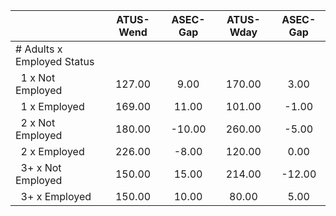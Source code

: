 
|                      |    ATUS-Wend |     ASEC-Gap |    ATUS-Wday |     ASEC-Gap |
| -------------------- | :----------: | :----------: | :----------: | :----------: |
| # Adults x Employed Status |              |              |              |              |
| &nbsp;&nbsp;1 x Not Employed |       127.00 |         9.00 |       170.00 |         3.00 |
| &nbsp;&nbsp;1 x Employed |       169.00 |        11.00 |       101.00 |        -1.00 |
| &nbsp;&nbsp;2 x Not Employed |       180.00 |       -10.00 |       260.00 |        -5.00 |
| &nbsp;&nbsp;2 x Employed |       226.00 |        -8.00 |       120.00 |         0.00 |
| &nbsp;&nbsp;3+ x Not Employed |       150.00 |        15.00 |       214.00 |       -12.00 |
| &nbsp;&nbsp;3+ x Employed |       150.00 |        10.00 |        80.00 |         5.00 |

